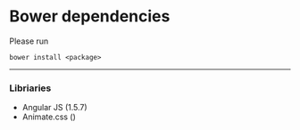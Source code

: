 # Bower dependencies

Please run 

    bower install <package>

---
### Libriaries

* Angular JS (1.5.7)
* Animate.css ()
